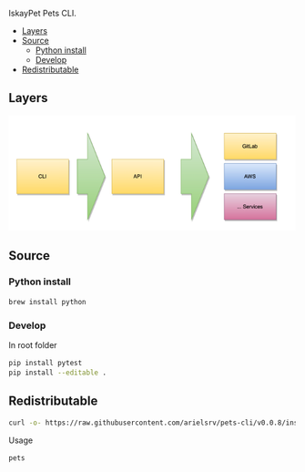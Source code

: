 IskayPet Pets CLI.

* [Layers](#layers)
* [Source](#source)
    * [Python install](#python-install)
    * [Develop](#develop)
* [Redistributable](#redistributable)

## Layers

![img.png](img.png)

## Source

### Python install

```bash
brew install python
```

### Develop

In root folder

```bash
pip install pytest
pip install --editable .
```

## Redistributable

```bash
curl -o- https://raw.githubusercontent.com/arielsrv/pets-cli/v0.0.8/install.sh | bash
```

Usage

```bash
pets
```
